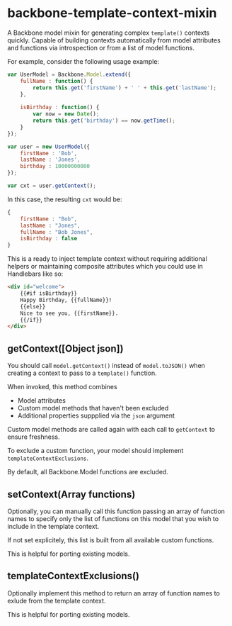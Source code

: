 backbone-template-context-mixin
===============================

A Backbone model mixin for generating complex ```template()``` contexts quickly. Capable of building contexts automatically from model attributes and functions via introspection or from a list of model functions.

For example, consider the following usage example:

```javascript
var UserModel = Backbone.Model.extend({
    fullName : function() {
        return this.get('firstName') + ' ' + this.get('lastName');
    },
    
    isBirthday : function() {
        var now = new Date();
        return this.get('birthday') == now.getTime();
    }
});

var user = new UserModel({
    firstName : 'Bob',
    lastName : 'Jones',
    birthday : 10000000000
});

var cxt = user.getContext();
```

In this case, the resulting ```cxt``` would be:

```javascript
{
    firstName : "Bob",
    lastName : "Jones",
    fullName : "Bob Jones",
    isBirthday : false
}
```

This is a ready to inject template context without requiring additional helpers or maintaining composite 
attributes which you could use in Handlebars like so:

```html
<div id="welcome">
    {{#if isBirthday}}
    Happy Birthday, {{fullName}}!
    {{else}}
    Nice to see you, {{firstName}}.
    {{/if}}
</div>
```

## getContext([Object json])

You should call ```model.getContext()``` instead of ```model.toJSON()``` when creating a context to pass to 
a ```template()``` function.

When invoked, this method combines

* Model attributes
* Custom model methods that haven't been excluded
* Additional properties suppplied via the ```json``` argument

Custom model methods are called again with each call to ```getContext``` to ensure freshness.

To exclude a custom function, your model should implement ```templateContextExclusions```.

By default, all Backbone.Model functions are excluded.

## setContext(Array functions)

Optionally, you can manually call this function passing an array of function names to specify only the list of 
functions on this model that you wish to include in the template context.

If not set explicitely, this list is built from all available custom functions.

This is helpful for porting existing models.

## templateContextExclusions()

Optionally implement this method to return an array of function names to exlude from the template context.

This is helpful for porting existing models.
